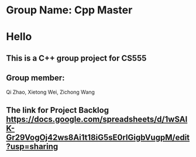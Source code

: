 # Group Name: Cpp Master

# Hello
## This is a C++ group project for CS555

## Group member:
Qi	Zhao,
Xietong	Wei,
Zichong	Wang

## The link for Project Backlog https://docs.google.com/spreadsheets/d/1wSAlK-Gr29VogOj42ws8Ai1t18iG5sE0rlGigbVugpM/edit?usp=sharing
